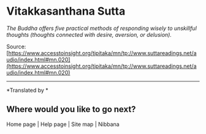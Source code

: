 # Vitakkasanthana Sutta

*The Buddha offers five practical methods of responding wisely to unskillful thoughts (thoughts connected with desire, aversion, or delusion).*

Source: [https://www.accesstoinsight.org/tipitaka/mn/tp://www.suttareadings.net/audio/index.html#mn.020](https://www.accesstoinsight.org/tipitaka/mn/tp://www.suttareadings.net/audio/index.html#mn.020)

---

*Translated by *

## Where would you like to go next?


Home page
| Help page
| Site map
| Nibbana
